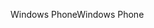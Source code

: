 <span data-ttu-id="41440-101">Windows Phone</span><span class="sxs-lookup"><span data-stu-id="41440-101">Windows Phone</span></span>